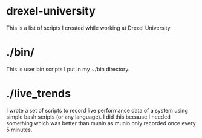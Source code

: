 drexel-university
=================

This is a list of scripts I created while working at Drexel University.

# ./bin/

This is user bin scripts I put in my ~/bin directory.

# ./live_trends

I wrote a set of scripts to record live performance data of a system
using simple bash scripts (or any language).  I did this because I
needed something which was better than munin as munin only recorded
once every 5 minutes.
